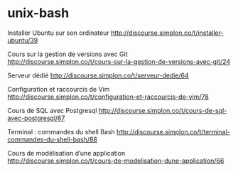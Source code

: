 # unix-bash

Installer Ubuntu sur son ordinateur
http://discourse.simplon.co/t/installer-ubuntu/39

Cours sur la gestion de versions avec Git
http://discourse.simplon.co/t/cours-sur-la-gestion-de-versions-avec-git/24

Serveur dédié
http://discourse.simplon.co/t/serveur-dedie/64

Configuration et raccourcis de Vim
http://discourse.simplon.co/t/configuration-et-raccourcis-de-vim/78

Cours de SQL avec Postgresql
http://discourse.simplon.co/t/cours-de-sql-avec-postgresql/67

Terminal : commandes du shell Bash
http://discourse.simplon.co/t/terminal-commandes-du-shell-bash/88

Cours de modélisation d’une application 
http://discourse.simplon.co/t/cours-de-modelisation-dune-application/66
